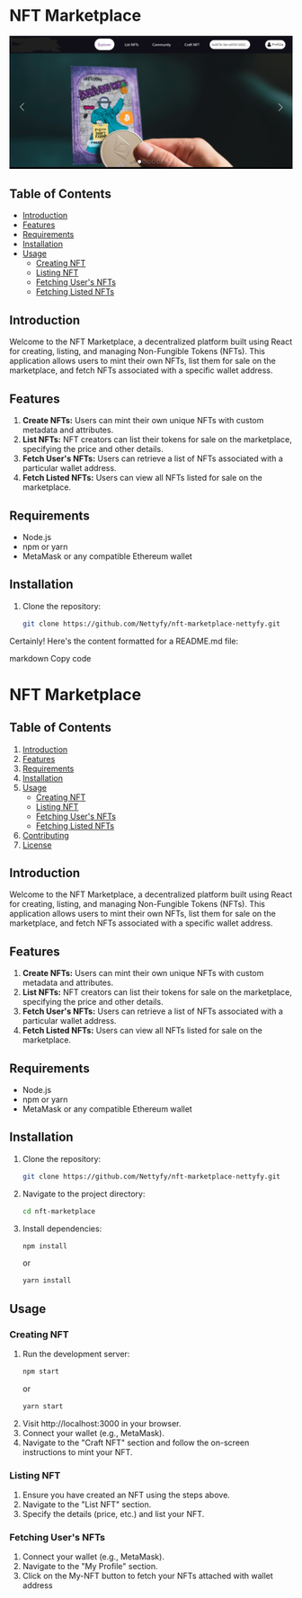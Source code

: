# NFT Marketplace

![Explore Page](./images/explore.PNG)

## Table of Contents
- [Introduction](#introduction)
- [Features](#features)
- [Requirements](#requirements)
- [Installation](#installation)
- [Usage](#usage)
  - [Creating NFT](#creating-nft)
  - [Listing NFT](#listing-nft)
  - [Fetching User's NFTs](#fetching-users-nfts)
  - [Fetching Listed NFTs](#fetching-listed-nfts)


## Introduction
Welcome to the NFT Marketplace, a decentralized platform built using React for creating, listing, and managing Non-Fungible Tokens (NFTs). This application allows users to mint their own NFTs, list them for sale on the marketplace, and fetch NFTs associated with a specific wallet address.

## Features
1. **Create NFTs:** Users can mint their own unique NFTs with custom metadata and attributes.
2. **List NFTs:** NFT creators can list their tokens for sale on the marketplace, specifying the price and other details.
3. **Fetch User's NFTs:** Users can retrieve a list of NFTs associated with a particular wallet address.
4. **Fetch Listed NFTs:** Users can view all NFTs listed for sale on the marketplace.

## Requirements
- Node.js
- npm or yarn
- MetaMask or any compatible Ethereum wallet

## Installation
1. Clone the repository:
   ```bash
   git clone https://github.com/Nettyfy/nft-marketplace-nettyfy.git


Certainly! Here's the content formatted for a README.md file:

markdown
Copy code
# NFT Marketplace

## Table of Contents
1. [Introduction](#introduction)
2. [Features](#features)
3. [Requirements](#requirements)
4. [Installation](#installation)
5. [Usage](#usage)
   - [Creating NFT](#creating-nft)
   - [Listing NFT](#listing-nft)
   - [Fetching User's NFTs](#fetching-users-nfts)
   - [Fetching Listed NFTs](#fetching-listed-nfts)
6. [Contributing](#contributing)
7. [License](#license)

## Introduction
Welcome to the NFT Marketplace, a decentralized platform built using React for creating, listing, and managing Non-Fungible Tokens (NFTs). This application allows users to mint their own NFTs, list them for sale on the marketplace, and fetch NFTs associated with a specific wallet address.

## Features
1. **Create NFTs:** Users can mint their own unique NFTs with custom metadata and attributes.
2. **List NFTs:** NFT creators can list their tokens for sale on the marketplace, specifying the price and other details.
3. **Fetch User's NFTs:** Users can retrieve a list of NFTs associated with a particular wallet address.
4. **Fetch Listed NFTs:** Users can view all NFTs listed for sale on the marketplace.

## Requirements
- Node.js
- npm or yarn
- MetaMask or any compatible Ethereum wallet

## Installation
1. Clone the repository:
    ```bash
    git clone https://github.com/Nettyfy/nft-marketplace-nettyfy.git
    ```
2. Navigate to the project directory:
    ```bash
    cd nft-marketplace
    ```
3. Install dependencies:
    ```bash
    npm install
    ```
    or
    ```bash
    yarn install
    ```

## Usage

### Creating NFT
1. Run the development server:
    ```bash
    npm start
    ```
    or
    ```bash
    yarn start
    ```
2. Visit http://localhost:3000 in your browser.
3. Connect your wallet (e.g., MetaMask).
4. Navigate to the "Craft NFT" section and follow the on-screen instructions to mint your NFT.

### Listing NFT
1. Ensure you have created an NFT using the steps above.
2. Navigate to the "List NFT" section.
3. Specify the details (price, etc.) and list your NFT.

### Fetching User's NFTs
1. Connect your wallet (e.g., MetaMask).
2. Navigate to the "My Profile" section.
3. Click on the My-NFT button to fetch your NFTs attached with wallet address

